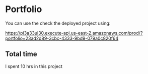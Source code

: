 # Portfolio

You can use the check the deployed project using:

<https://pi3a33ui30.execute-api.us-east-2.amazonaws.com/prod/?portfolio=23ad2d89-3cbc-4333-9bd9-079a0c820f64>

## Total time

I spent 10 hrs in this project
